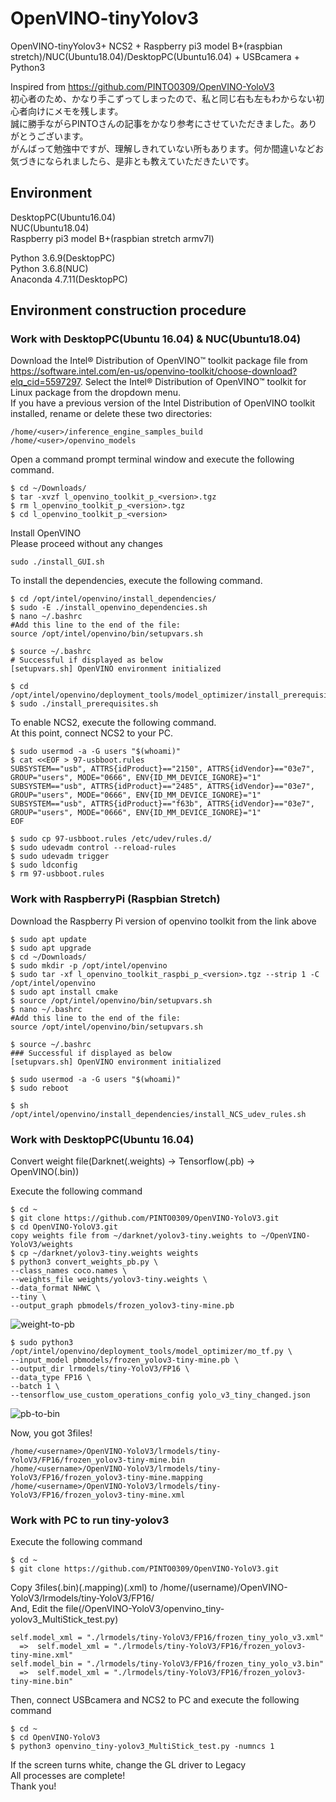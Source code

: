 # OpenVINO-tinyYolov3
OpenVINO-tinyYolov3+ NCS2 + Raspberry pi3 model B+(raspbian stretch)/NUC(Ubuntu18.04)/DesktopPC(Ubuntu16.04) + USBcamera + Python3<br>

Inspired from https://github.com/PINTO0309/OpenVINO-YoloV3<br>
初心者のため、かなり手こずってしまったので、私と同じ右も左もわからない初心者向けにメモを残します。<br>
誠に勝手ながらPINTOさんの記事をかなり参考にさせていただきました。ありがとうございます。<br>
がんばって勉強中ですが、理解しきれていない所もあります。何か間違いなどお気づきになられましたら、是非とも教えていただきたいです。<br>

## Environment
DesktopPC(Ubuntu16.04)<br>
NUC(Ubuntu18.04)<br>
Raspberry pi3 model B+(raspbian stretch armv7l)<br>

Python 3.6.9(DesktopPC)<br>
Python 3.6.8(NUC)<br>
Anaconda 4.7.11(DesktopPC)

## Environment construction procedure
### Work with DesktopPC(Ubuntu 16.04) & NUC(Ubuntu18.04)
Download the Intel® Distribution of OpenVINO™ toolkit package file from https://software.intel.com/en-us/openvino-toolkit/choose-download?elq_cid=5597297. Select the Intel® Distribution of OpenVINO™ toolkit for Linux package from the dropdown menu.<br>
If you have a previous version of the Intel Distribution of OpenVINO toolkit installed, rename or delete these two directories:<br>
```
/home/<user>/inference_engine_samples_build
/home/<user>/openvino_models
```

Open a command prompt terminal window and execute the following command.<br>
```
$ cd ~/Downloads/
$ tar -xvzf l_openvino_toolkit_p_<version>.tgz
$ rm l_openvino_toolkit_p_<version>.tgz
$ cd l_openvino_toolkit_p_<version>
```
Install OpenVINO<br>
Please proceed without any changes<br>
```
sudo ./install_GUI.sh
```
To install the dependencies, execute the following command.<br>
```
$ cd /opt/intel/openvino/install_dependencies/
$ sudo -E ./install_openvino_dependencies.sh
$ nano ~/.bashrc
#Add this line to the end of the file:
source /opt/intel/openvino/bin/setupvars.sh

$ source ~/.bashrc
# Successful if displayed as below
[setupvars.sh] OpenVINO environment initialized

$ cd /opt/intel/openvino/deployment_tools/model_optimizer/install_prerequisites/
$ sudo ./install_prerequisites.sh
```
To enable NCS2, execute the following command.<br>
At this point, connect NCS2 to your PC.<br>
```
$ sudo usermod -a -G users "$(whoami)"
$ cat <<EOF > 97-usbboot.rules
SUBSYSTEM=="usb", ATTRS{idProduct}=="2150", ATTRS{idVendor}=="03e7", GROUP="users", MODE="0666", ENV{ID_MM_DEVICE_IGNORE}="1"
SUBSYSTEM=="usb", ATTRS{idProduct}=="2485", ATTRS{idVendor}=="03e7", GROUP="users", MODE="0666", ENV{ID_MM_DEVICE_IGNORE}="1"
SUBSYSTEM=="usb", ATTRS{idProduct}=="f63b", ATTRS{idVendor}=="03e7", GROUP="users", MODE="0666", ENV{ID_MM_DEVICE_IGNORE}="1"
EOF

$ sudo cp 97-usbboot.rules /etc/udev/rules.d/
$ sudo udevadm control --reload-rules
$ sudo udevadm trigger
$ sudo ldconfig
$ rm 97-usbboot.rules
```

### Work with RaspberryPi (Raspbian Stretch)
Download the Raspberry Pi version of openvino toolkit from the link above<br>
```
$ sudo apt update
$ sudo apt upgrade
$ cd ~/Downloads/
$ sudo mkdir -p /opt/intel/openvino
$ sudo tar -xf l_openvino_toolkit_raspbi_p_<version>.tgz --strip 1 -C /opt/intel/openvino
$ sudo apt install cmake
$ source /opt/intel/openvino/bin/setupvars.sh
$ nano ~/.bashrc
#Add this line to the end of the file:
source /opt/intel/openvino/bin/setupvars.sh

$ source ~/.bashrc
### Successful if displayed as below
[setupvars.sh] OpenVINO environment initialized

$ sudo usermod -a -G users "$(whoami)"
$ sudo reboot

$ sh /opt/intel/openvino/install_dependencies/install_NCS_udev_rules.sh
```

### Work with DesktopPC(Ubuntu 16.04)
Convert weight file(Darknet(.weights) -> Tensorflow(.pb) -> OpenVINO(.bin))<br>

Execute the following command<br>
```
$ cd ~
$ git clone https://github.com/PINTO0309/OpenVINO-YoloV3.git
$ cd OpenVINO-YoloV3.git
copy weights file from ~/darknet/yolov3-tiny.weights to ~/OpenVINO-YoloV3/weights
$ cp ~/darknet/yolov3-tiny.weights weights
$ python3 convert_weights_pb.py \
--class_names coco.names \
--weights_file weights/yolov3-tiny.weights \
--data_format NHWC \
--tiny \
--output_graph pbmodels/frozen_yolov3-tiny-mine.pb
```
![weight-to-pb](https://user-images.githubusercontent.com/42289678/62821001-156ee600-bba8-11e9-8798-cd05571de65c.png)

```
$ sudo python3 /opt/intel/openvino/deployment_tools/model_optimizer/mo_tf.py \
--input_model pbmodels/frozen_yolov3-tiny-mine.pb \
--output_dir lrmodels/tiny-YoloV3/FP16 \
--data_type FP16 \
--batch 1 \
--tensorflow_use_custom_operations_config yolo_v3_tiny_changed.json
```
![pb-to-bin](https://user-images.githubusercontent.com/42289678/62821023-a1810d80-bba8-11e9-8550-5509132127e8.png)

Now, you got 3files!<br>
```
/home/<username>/OpenVINO-YoloV3/lrmodels/tiny-YoloV3/FP16/frozen_yolov3-tiny-mine.bin
/home/<username>/OpenVINO-YoloV3/lrmodels/tiny-YoloV3/FP16/frozen_yolov3-tiny-mine.mapping
/home/<username>/OpenVINO-YoloV3/lrmodels/tiny-YoloV3/FP16/frozen_yolov3-tiny-mine.xml
```

### Work with PC to run tiny-yolov3
Execute the following command<br>
```
$ cd ~
$ git clone https://github.com/PINTO0309/OpenVINO-YoloV3.git
```
Copy 3files(.bin)(.mapping)(.xml) to /home/(username)/OpenVINO-YoloV3/lrmodels/tiny-YoloV3/FP16/<br>
And, Edit the file(/OpenVINO-YoloV3/openvino_tiny-yolov3_MultiStick_test.py)<br>

```
self.model_xml = "./lrmodels/tiny-YoloV3/FP16/frozen_tiny_yolo_v3.xml"
  =>  self.model_xml = "./lrmodels/tiny-YoloV3/FP16/frozen_yolov3-tiny-mine.xml"
self.model_bin = "./lrmodels/tiny-YoloV3/FP16/frozen_tiny_yolo_v3.bin"
  =>  self.model_xml = "./lrmodels/tiny-YoloV3/FP16/frozen_yolov3-tiny-mine.bin"
```
Then, connect USBcamera and NCS2 to PC and execute the following command<br>
```
$ cd ~
$ cd OpenVINO-YoloV3
$ python3 openvino_tiny-yolov3_MultiStick_test.py -numncs 1
```
If the screen turns white, change the GL driver to Legacy<br>
All processes are complete!<br>
Thank you!<br>

